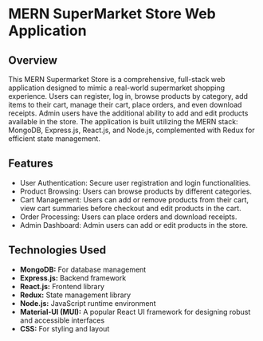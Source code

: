 # MERN SuperMarket Store Web Application

## Overview

This MERN Supermarket Store is a comprehensive, full-stack web application designed to mimic a real-world supermarket shopping experience. Users can register, log in, browse products by category, add items to their cart, manage their cart, place orders, and even download receipts. Admin users have the additional ability to add and edit products available in the store. The application is built utilizing the MERN stack: MongoDB, Express.js, React.js, and Node.js, complemented with Redux for efficient state management.

## Features

- User Authentication: Secure user registration and login functionalities.
- Product Browsing: Users can browse products by different categories.
- Cart Management: Users can add or remove products from their cart, view cart summaries before checkout and edit products in the cart.
- Order Processing: Users can place orders and download receipts.
- Admin Dashboard: Admin users can add or edit products in the store.

## Technologies Used

- **MongoDB:** For database management
- **Express.js:** Backend framework
- **React.js:** Frontend library
- **Redux:** State management library
- **Node.js:** JavaScript runtime environment
- **Material-UI (MUI):** A popular React UI framework for designing robust and accessible interfaces
- **CSS:** For styling and layout
